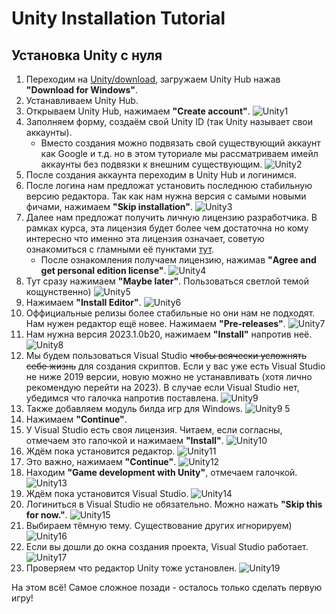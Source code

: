 # Unity Installation Tutorial
## Установка Unity с нуля
1. Переходим на [Unity/download](https://unity.com/download), загружаем Unity Hub нажав **"Download for Windows"**.
2. Устанавливаем Unity Hub.
3. Открываем Unity Hub, нажимаем **"Create account"**.
![Unity1](https://github.com/Space-Hotel/Unity-Installation-Tutorial/assets/5404036/cd9afb11-365c-4d03-bc89-5a0203cd4d2e)
4. Заполняем форму, создаём свой Unity ID (так Unity называет свои аккаунты).
   - Вместо создания можно подвязать свой существующий аккаунт как Google и т.д. но в этом туториале мы рассматриваем имейл аккаунты без подвязки к внешним существующим.
   ![Unity2](https://github.com/Space-Hotel/Unity-Installation-Tutorial/assets/5404036/7912e66a-b497-47e8-b149-ba499f568cff)
5. После создания аккаунта переходим в Unity Hub и логинимся.
6. После логина нам предложат установить последнюю стабильную версию редактора. Так как нам нужна версия с самыми новыми фичами, нажимаем **"Skip installation"**.
![Unity3](https://github.com/Space-Hotel/Unity-Installation-Tutorial/assets/5404036/add2683c-7f82-4916-aa24-c88a90ec69c7)
7. Далее нам предложат получить личную лицензию разработчика. В рамках курса, эта лицензия будет более чем достаточна но кому интересно что именно эта лицензия означает, советую ознакомиться с гламными её пунктами [тут](https://unity.com/products/unity-personal).
   - После ознакомления получаем лицензию, нажимав **"Agree and get personal edition license"**.
![Unity4](https://github.com/Space-Hotel/Unity-Installation-Tutorial/assets/5404036/b0fa5b44-b61f-47bb-9523-9cb741b27512)
10. Тут сразу нажимаем **"Maybe later"**. Пользоваться светлой темой кощунственно)
![Unity5](https://github.com/Space-Hotel/Unity-Installation-Tutorial/assets/5404036/f4ca027b-9ca3-4001-aa90-099503f1e5ad)
11. Нажимаем **"Install Editor"**.
![Unity6](https://github.com/Space-Hotel/Unity-Installation-Tutorial/assets/5404036/d233e783-e37d-487e-b2b1-46b36aa5f0c8)
12. Оффициальные релизы более стабильные но они нам не подходят. Нам нужен редактор ещё новее. Нажимаем **"Pre-releases"**.
![Unity7](https://github.com/Space-Hotel/Unity-Installation-Tutorial/assets/5404036/bf8830f5-030b-4fd2-ace1-74ad8eb9ed17)
13. Нам нужна версия 2023.1.0b20, нажимаем **"Install"** напротив неё.
![Unity8](https://github.com/Space-Hotel/Unity-Installation-Tutorial/assets/5404036/9339b6fe-146c-4319-b06f-f9a90b555c58)
14. Мы будем пользоваться Visual Studio ~~чтобы всячески усложнять себе жизнь~~ для создания скриптов. Если у вас уже есть Visual Studio не ниже 2019 версии, новую можно не устанавливать (хотя лично рекомендую перейти на 2023). В случае если Visual Studio нет, убедимся что галочка напротив поставлена.
![Unity9](https://github.com/Space-Hotel/Unity-Installation-Tutorial/assets/5404036/a3492bae-c89e-4751-9fc0-5654c9dc1c06)
15. Также добавляем модуль билда игр для Windows.
![Unity9 5](https://github.com/Space-Hotel/Unity-Installation-Tutorial/assets/5404036/cd7e8cf2-9a6a-4075-ba96-44adb3a0130e)
16. Нажимаем **"Continue"**.
17. У Visual Studio есть своя лицензия. Читаем, если согласны, отмечаем это галочкой и нажимаем **"Install"**.
![Unity10](https://github.com/Space-Hotel/Unity-Installation-Tutorial/assets/5404036/cac9c5d0-0a16-4fb5-95b7-1105d680605d)
18. Ждём пока установится редактор.
![Unity11](https://github.com/Space-Hotel/Unity-Installation-Tutorial/assets/5404036/06bd72c8-8fc7-4b09-88c8-0dfa06192898)
19. Это важно, нажимаем **"Continue"**.
![Unity12](https://github.com/Space-Hotel/Unity-Installation-Tutorial/assets/5404036/78009715-5586-4d02-9f6f-3482cf5c8f75)
20. Находим **"Game development with Unity"**, отмечаем галочкой.
![Unity13](https://github.com/Space-Hotel/Unity-Installation-Tutorial/assets/5404036/097906ef-8bee-4675-88c4-2067dd07cb24)
21. Ждём пока установится Visual Studio.
![Unity14](https://github.com/Space-Hotel/Unity-Installation-Tutorial/assets/5404036/c331d120-9c50-460f-a777-55a294c9d439)
23. Логиниться в Visual Studio не обязательно. Можно нажать **"Skip this for now."**.
![Unity15](https://github.com/Space-Hotel/Unity-Installation-Tutorial/assets/5404036/3b0a2f5b-8e85-4ab1-a67c-641976ecb751)
24. Выбираем тёмную тему. Существование других игнорируем)
![Unity16](https://github.com/Space-Hotel/Unity-Installation-Tutorial/assets/5404036/91103a61-26c0-41e7-89a4-1dda366b7065)
25. Если вы дошли до окна создания проекта, Visual Studio работает.
![Unity17](https://github.com/Space-Hotel/Unity-Installation-Tutorial/assets/5404036/60d3beb1-0423-4251-be5d-52bf99925aab)
26. Проверяем что редактор Unity тоже установлен.
![Unity19](https://github.com/Space-Hotel/Unity-Installation-Tutorial/assets/5404036/f23c9162-a453-4f76-bf65-74b216fc1701)

На этом всё! Самое сложное позади - осталось только сделать первую игру!
